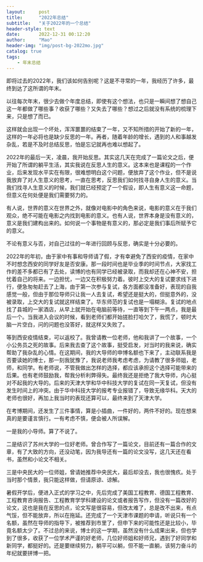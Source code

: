 ```yaml
---
layout:     post
title:      "2022年总结"
subtitle:   "关于2022年的一个总结"
header-style: text
date:       2022-12-31 00:12:20
author:     "Mao"
header-img: "img/post-bg-2022mo.jpg"
catalog: true
tags:
    - 年末总结
---
```


即将过去的2022年，我们该如何告别呢？这是不寻常的一年，我经历了许多，最终到达了这所谓的年末。

以往每次年末，很少去做个年度总结，即使有这个想法，也只是一瞬间想了想自己这一年都做了哪些事？收获了哪些？又失去了哪些？想过之后就没有系统的梳理下来，只是想了而已。

这样就会出现一个坏处，浑浑噩噩的结束了一年，又不知所措的开始了新的一年，这样的一年必将也是缺少反思的一年。再者，随着年龄的增长，遇到的人和事越发杂乱，若是不及时总结反思，怕是忘记就再也难以想起了。

2022年的最后一天，凌晨，我开始反思。其实这几天在完成了一篇论文之后，便开始了所谓的躺平生活，其实我说在反思人生的意义。这本来也是课程的一个作业，后来发现水平实在有限，很难想明白这个问题，便放弃了这个作业，但不是说我放弃了对人生意义的思考，一直在思考，反思我们如何找寻自身人生的意义。当我们找寻人生意义的时候，我们就已经预定了一个假设，即人生有意义这一命题，但意义在何处便是我们需要努力的。

有人说，世界的意义在世界之外，就像对电影中的角色来说，电影的意义在于我们观众，绝不可能在电影之内找到电影的意义。也有人说，世界本身是没有意义的，意义是我们建构出来的。如何说一个事物是有意义的，那必定是我们事后所赋予它的意义。

不论有意义与否，对自己过往的一年进行回顾与反思，确实是十分必要的。

2022年的年初，由于家中有事和导师请了假，才有幸避免了西安的疫情，在家中不时想念西安的同学好友是否安康。那一段时间也是毕业季的时间节点，大家找工作的差不多都已有了去处，读博的也有同学已经被录取，而我却还在心神不安，担忧着自己的将来。一边担忧，一边又在积极努力着。彼时上交大的复试要求线下进行，便急匆匆赶去了上海，由于第一次参与复试，各方面都没准备好，表现的自我感觉一般，但由于那位导师只让我一人去复试，希望还是挺大的，但挺意外的，没被录取，上交大的复试就这样结束了。华东师范的复试也是一塌糊涂。复试的地点找了县城的一家酒店，从早上就开始在电脑前等待，一直等到下午一两点，我是最后一个。当我进入会议的时候，看到老师们都开始搓脸打哈欠了，我慌了，顿时大脑一片空白，问的问题也没答好，就这样又失败了。

等到西安疫情结束，可以返校了。我曾请教一位老师，他和我讲了一个故事，一个小公务员之死的故事。后来我去查了这个故事，挺受启发，对当时的我来说，确实帮助了我杂乱的心情。在这期间，我的大导师的申博名额也下来了，主动联系我是否要读她的博士，那一刻我犹豫了，我说老师我考虑考虑，为请教了很多师姐，老师，和同学。有老师说，不管我做出怎样的选择，都应该承担这个选择可能带来的后果。也有老师鼓励我，帮我分析利弊得失。最终我还是拒绝了我大导师，内心挺对不起我的大导的。后来的天津大学和华中科技大学的复试在同一天复试，但没有发生时间上的冲突。由于华中科技大学的报考专业报错了，导致无缘华科。天大的老师也很好，再加上我当时的表现还算可以，最终来到了天津大学。

在考博期间，还发生了三件事情，算是小插曲，一件好的，两件不好的。现在想来真的是要谨言慎行。一有考虑不慎，便会被人所误解。

一是我的小导师。算了不说了。

二是结识了苏州大学的一位好老师。曾合作写了一篇论文，目前还有一篇合作的文章，有了大致的方向，还没动笔，因为我导还有一篇的论文没写，这几天还在看书，虽然和小论文不相关。

三是中央民大的一位师姐，曾请她推荐中央民大，最后却没去，我也很愧疚。处于当时那个情景，我只能这样做，但请原谅、谅解。

暑假开学后，便进入正式的学习之中，先后完成了美国工程教育、德国工程教育、工程教育咨询报告、工程教育学学科建设的论文或者报告写作，但没有一篇改好的论文，这也是我在反思的点，论文写是很容易，但改太难了，总是改不出来，有点气馁，但不能放弃，所以在拖延。还完成了一个天津市课题的申请，听说只有一个名额，虽然在导师的指导下，被推荐到市里了，但申下来的可能性还是比较小，毕竟名额太少了。不过总的来说，博士的这一学期，虽然没有什么成果出来，但也学到了很多，收获了一位学术严谨的好老师，几位好师姐和好师兄，遇到了好同学和新同学，都挺好的。还是要继续努力，躺平可以躺，但不能一直躺，该努力奋斗的年纪就要拼博一把。



